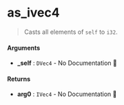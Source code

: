 # as\_ivec4

>  Casts all elements of `self` to `i32`.

#### Arguments

- **\_self** : `DVec4` \- No Documentation 🚧

#### Returns

- **arg0** : `IVec4` \- No Documentation 🚧